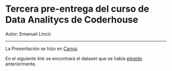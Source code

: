 <h1>Tercera pre-entrega del curso de Data Analitycs de Coderhouse</h1>
<p>Autor: Emanuel Lincic</p><hr>

<p> La Presentación se hizo en <a href="https://www.canva.com">Canva</a>.</p>
<p>En el siguiente link se encontrará el dataset que se había <a href="https://www.kaggle.com/datasets/ahmettalhabektas/argentina-car-prices">elegído</a> anteriormente.</p>
